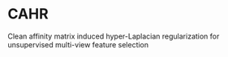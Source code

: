 # CAHR
Clean affinity matrix induced hyper-Laplacian regularization for unsupervised multi-view feature selection
